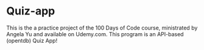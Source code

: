 # Quiz-app
This is the a practice project of the 100 Days of Code course, ministrated by Angela Yu and available on Udemy.com. This program is an API-based (opentdb) Quiz App!
